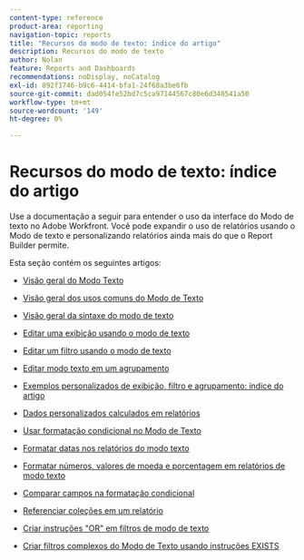 ```yaml
---
content-type: reference
product-area: reporting
navigation-topic: reports
title: "Recursos do modo de texto: índice do artigo"
description: Recursos do modo de texto
author: Nolan
feature: Reports and Dashboards
recommendations: noDisplay, noCatalog
exl-id: 892f1746-b9c6-4414-bfa1-24f68a3be6fb
source-git-commit: dad054fe52bd7c5ca97144567c80e6d340541a50
workflow-type: tm+mt
source-wordcount: '149'
ht-degree: 0%

---
```


# Recursos do modo de texto: índice do artigo

<!-- Audited: 12/2023 -->

<!--
<p data-mc-conditions="QuicksilverOrClassic.Draft mode">(NOTE: Alina: This is the section article with links to all other articles in this section)</p>
-->

Use a documentação a seguir para entender o uso da interface do Modo de texto no Adobe Workfront. Você pode expandir o uso de relatórios usando o Modo de texto e personalizando relatórios ainda mais do que o Report Builder permite.

Esta seção contém os seguintes artigos:

* [Visão geral do Modo Texto](../../../reports-and-dashboards/reports/text-mode/understand-text-mode.md)
* [Visão geral dos usos comuns do Modo de Texto](../../../reports-and-dashboards/reports/text-mode/understand-common-uses-text-mode.md)
* [Visão geral da sintaxe do modo de texto](../../../reports-and-dashboards/reports/text-mode/text-mode-syntax-overview.md)
* [Editar uma exibição usando o modo de texto](../../../reports-and-dashboards/reports/text-mode/edit-text-mode-in-view.md)
* [Editar um filtro usando o modo de texto](../../../reports-and-dashboards/reports/text-mode/edit-text-mode-in-filter.md)
* [Editar modo texto em um agrupamento](../../../reports-and-dashboards/reports/text-mode/edit-text-mode-in-grouping.md)
* [Exemplos personalizados de exibição, filtro e agrupamento: índice do artigo](../../../reports-and-dashboards/reports/custom-view-filter-grouping-samples/custom-view-filter-grouping-samples.md)

  <!--
  <MadCap:conditionalText data-mc-conditions="QuicksilverOrClassic.Draft mode">
  (NOTE: this is linked here although from another section)
  </MadCap:conditionalText>
  -->

* [Dados personalizados calculados em relatórios](../../../reports-and-dashboards/reports/calc-cstm-data-reports/calculated-custom-data-reports.md)

  <!--
  <MadCap:conditionalText data-mc-conditions="QuicksilverOrClassic.Draft mode">
  (NOTE: this is linked here although from another section)
  </MadCap:conditionalText>
  -->

* [Usar formatação condicional no Modo de Texto](../../../reports-and-dashboards/reports/text-mode/use-conditional-formatting-text-mode.md)
* [Formatar datas nos relatórios do modo texto](../../../reports-and-dashboards/reports/text-mode/format-dates-in-text-mode-reports.md)
* [Formatar números, valores de moeda e porcentagem em relatórios de modo texto](../../../reports-and-dashboards/reports/text-mode/format-numbers-in-text-mode-reports.md)
* [Comparar campos na formatação condicional](../../../reports-and-dashboards/reports/text-mode/compare-fields-conditional-formatting.md)
* [Referenciar coleções em um relatório](../../../reports-and-dashboards/reports/text-mode/reference-collections-report.md)
* [Criar instruções &quot;OR&quot; em filtros de modo de texto](../../../reports-and-dashboards/reports/text-mode/create-or-statements-in-filters-text-mode.md)
* [Criar filtros complexos do Modo de Texto usando instruções EXISTS](../../../reports-and-dashboards/reports/text-mode/create-complex-text-mode-filters-using-exists-statements.md)
  <!--outdated link: * [Basic Report Creation Program for the new Workfront experience](https://one.workfront.com/s/basic-report-creation-program)-->
